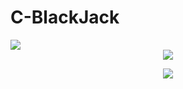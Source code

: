 # C-BlackJack
<img src="https://capsule-render.vercel.app/api?type=waving&color=auto&height=200&section=header&text=C-BlackJack&fontSize=90" />
	<div align="center">
	<img src="https://img.shields.io/badge/C-007396?style=flat&logo=C&logoColor=white" />

</div>

<p align="center">
  <img src="https://github.com/taeksin/C-BlackJack/assets/90402009/1e914c1a-f5f0-4e12-bf62-cd07667d8632">
</p>

